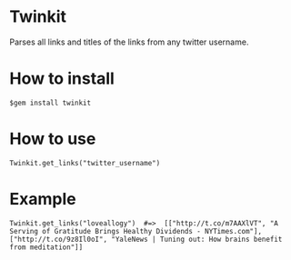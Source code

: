 Twinkit
========

Parses all links and titles of the links from any twitter username.

How to install
===============

    $gem install twinkit
    
How to use
===========

    Twinkit.get_links("twitter_username")
    
Example
========

    Twinkit.get_links("loveallogy")  #=>  [["http://t.co/m7AAXlVT", "A Serving of Gratitude Brings Healthy Dividends - NYTimes.com"], ["http://t.co/9z8Il0oI", "YaleNews | Tuning out: How brains benefit from meditation"]] 
